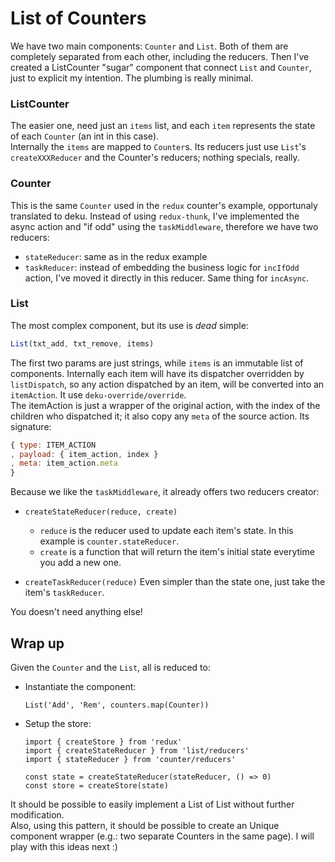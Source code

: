 # List of Counters
We have two main components: `Counter` and `List`. Both of them are completely separated from each other, including the reducers.
Then I've created a ListCounter "sugar" component that connect `List` and `Counter`, just to explicit my intention.
The plumbing is really minimal.

### ListCounter
The easier one, need just an `items` list, and each `item` represents the state of each `Counter` (an int in this case).  
Internally the `items` are mapped to `Counter`s.
Its reducers just use `List`'s `createXXXReducer` and the Counter's reducers; nothing specials, really.

### Counter
This is the same `Counter` used in the `redux` counter's example, opportunaly translated to deku.
Instead of using `redux-thunk`, I've implemented the async action and "if odd" using the `taskMiddleware`, therefore we have two reducers:
- `stateReducer`: same as in the redux example
- `taskReducer`: instead of embedding the business logic for `incIfOdd` action, I've moved it directly in this reducer. Same thing for `incAsync`.

### List
The most complex component, but its use is *dead* simple:
```javascript
List(txt_add, txt_remove, items)
```
The first two params are just strings, while `items` is an immutable list of components. 
Internally each item will have its dispatcher overridden by `listDispatch`, so any action dispatched by an item, will be converted into an `itemAction`. It use `deku-override/override`.  
The itemAction is just a wrapper of the original action, with the index of the children who dispatched it; it also copy any `meta` of the source action. Its signature:
```javascript
{ type: ITEM_ACTION
, payload: { item_action, index }
, meta: item_action.meta
}
```

Because we like the `taskMiddleware`, it already offers two reducers creator:
- `createStateReducer(reduce, create)`
  - `reduce` is the reducer used to update each item's state. In this example is `counter.stateReducer`.
  - `create` is a function that will return the item's initial state everytime you add a new one.

- `createTaskReducer(reduce)`
  Even simpler than the state one, just take the item's `taskReducer`.

You doesn't need anything else!

## Wrap up
Given the `Counter` and the `List`, all is reduced to:
- Instantiate the component:
  ```
  List('Add', 'Rem', counters.map(Counter))
  ```

- Setup the store:
  ```
  import { createStore } from 'redux'
  import { createStateReducer } from 'list/reducers'
  import { stateReducer } from 'counter/reducers'

  const state = createStateReducer(stateReducer, () => 0)
  const store = createStore(state)
  ```

It should be possible to easily implement a List of List without further modification.  
Also, using this pattern, it should be possible to create an Unique component wrapper (e.g.: two separate Counters in the same page). 
I will play with this ideas next :)
